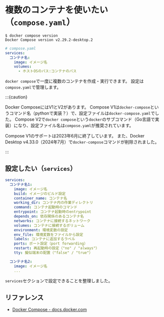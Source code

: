 # 複数のコンテナを使いたい（``compose.yaml``）

```console
$ docker compose version
Docker Compose version v2.29.2-desktop.2
```

```yaml
# compose.yaml
services:
  コンテナ名:
    image: イメージ名
    volumes:
      - ホストOSのパス:コンテナのパス
```

`docker compose`で一度に複数のコンテナを作成・実行できます。
設定は`compose.yaml`で管理します。

:::{caution}

Docker ComposeにはV1とV2があります。
Compose V1は`docker-compose`というコマンド名（pythonで実装？）で、設定ファイルは`docker-compose.yaml`でした。
Compose V2で`docker compose`という`docker`のサブコマンド（Go言語で実装）になり、設定ファイル名は`compose.yaml`が推奨されています。

Compose V1のサポートは2023年6月に終了しています。
また、Docker Desktop v4.33.0（2024年7月）で`docker-compose`コマンドが削除されました。

:::

## 設定したい（`services`）

```yaml
services:
  コンテナ名1:
    image: イメージ名
    build: イメージのビルド設定
    container_name: コンテナ名
    working_dir: コンテナ内の作業ディレクトリ
    command: コンテナ起動時のコマンド
    entrypoint: コンテナ起動時のentrypoint
    depends_on: 依存関係のあるコンテナ名
    networks: コンテナに接続するネットワーク
    volumes: コンテナに接続するボリューム
    environment: 環境変数の設定
    env_file: 環境変数をファイルから設定
    labels: コンテナに追加するラベル
    ports: ポート設定（port forwarding）
    restart: 再起動時の設定（"no" / "always"）
    tty: 擬似端末の配置（"false" / "true"）

  コンテナ名2:
    image: イメージ名
    ...
```

`services`セクションで設定できることを整理しました。

## リファレンス

- [Docker Compose - docs.docker.com](https://docs.docker.com/compose/)
